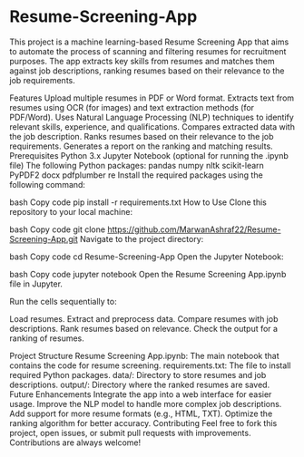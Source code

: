 # Resume-Screening-App

This project is a machine learning-based Resume Screening App that aims to automate the process of scanning and filtering resumes for recruitment purposes. The app extracts key skills from resumes and matches them against job descriptions, ranking resumes based on their relevance to the job requirements.

Features
Upload multiple resumes in PDF or Word format.
Extracts text from resumes using OCR (for images) and text extraction methods (for PDF/Word).
Uses Natural Language Processing (NLP) techniques to identify relevant skills, experience, and qualifications.
Compares extracted data with the job description.
Ranks resumes based on their relevance to the job requirements.
Generates a report on the ranking and matching results.
Prerequisites
Python 3.x
Jupyter Notebook (optional for running the .ipynb file)
The following Python packages:
pandas
numpy
nltk
scikit-learn
PyPDF2
docx
pdfplumber
re
Install the required packages using the following command:

bash
Copy code
pip install -r requirements.txt
How to Use
Clone this repository to your local machine:

bash
Copy code
git clone https://github.com/MarwanAshraf22/Resume-Screening-App.git
Navigate to the project directory:

bash
Copy code
cd Resume-Screening-App
Open the Jupyter Notebook:

bash
Copy code
jupyter notebook
Open the Resume Screening App.ipynb file in Jupyter.

Run the cells sequentially to:

Load resumes.
Extract and preprocess data.
Compare resumes with job descriptions.
Rank resumes based on relevance.
Check the output for a ranking of resumes.

Project Structure
Resume Screening App.ipynb: The main notebook that contains the code for resume screening.
requirements.txt: The file to install required Python packages.
data/: Directory to store resumes and job descriptions.
output/: Directory where the ranked resumes are saved.
Future Enhancements
Integrate the app into a web interface for easier usage.
Improve the NLP model to handle more complex job descriptions.
Add support for more resume formats (e.g., HTML, TXT).
Optimize the ranking algorithm for better accuracy.
Contributing
Feel free to fork this project, open issues, or submit pull requests with improvements. Contributions are always welcome!
